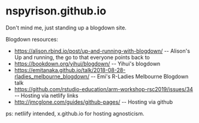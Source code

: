 # nspyrison.github.io
Don't mind me, just standing up a blogdown site.

Blogdown resources:
* https://alison.rbind.io/post/up-and-running-with-blogdown/ -- Alison's Up and running, the go to that everyone points back to
* https://bookdown.org/yihui/blogdown/ -- Yihui's blogdown
* https://emitanaka.github.io/talk/2018-08-28-rladies_melbourne_blogdown/ -- Emi's R-Ladies Melbourne Blogdown talk
* https://github.com/rstudio-education/arm-workshop-rsc2019/issues/34 -- Hosting via netlify links
* http://jmcglone.com/guides/github-pages/ -- Hosting via github


ps: netliify intended, x.github.io for hosting agnosticism.
